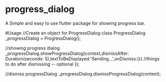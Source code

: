 # progress_dialog

A Simple and easy to use flutter package for showing progress bar.


#Usage
//Create an object for ProgressDialog class
ProgressDialog _progressDialog = ProgressDialog();

 //showing progress dialog
_progressDialog.showProgressDialog(context,dismissAfter: Duration(seconds: 5),textToBeDisplayed:'Sending...',onDismiss:(){
	//things to do after dismissing -- optional
});

//dismiss progressDialog
_progressDialog.dismissProgressDialog(context);